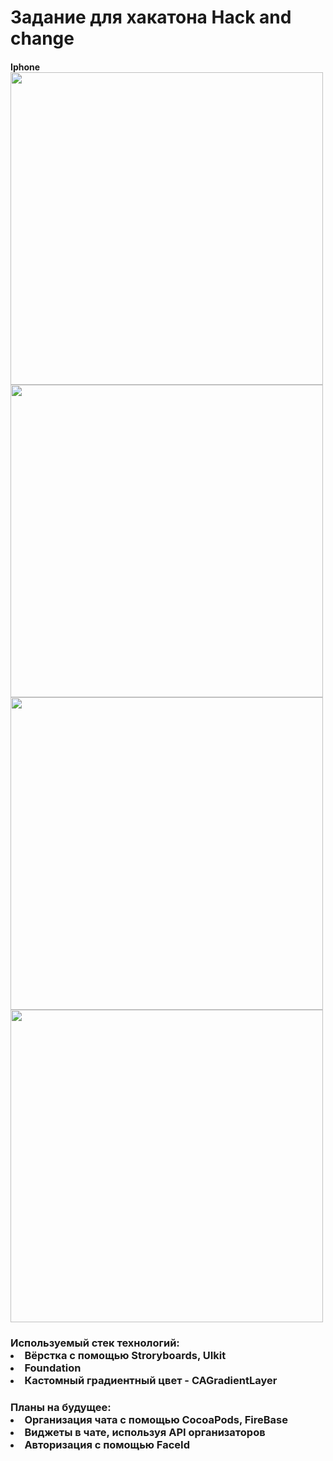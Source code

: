 <div>
<h1>Задание для хакатона Hack and change</>
 </div>
  <h4>Iphone</>
 <div>
 <img src="https://sun9-west.userapi.com/sun9-51/s/v1/ig2/BWdoIQaHyuX5v0YyRjgElADl5CqzOfqd1oB2-3wMZRJ-HsQgeCPTnXdBCd0T0aScfievLE4rlseVYi6n1ACU9Hmx.jpg?size=998x2160&quality=96&type=album" height="500" align="center"/>
<img src="https://sun9-west.userapi.com/sun9-50/s/v1/ig2/oNslnLYJ2K48A1daUMEoOL521ZuidVWiD1TIJe8m-7j5rDuIFvpvaljXclkypyVI8fSS1_Q4jFlP_alUlb-1pLPX.jpg?size=998x2160&quality=96&type=album" height="500" align="center"/>
<img src="https://sun9-east.userapi.com/sun9-59/s/v1/ig2/xAFIdINGANQfwVQXtbAvbGB0CyNpYPGBd-yjKyJE5JyGltdKAiPOvXavRVv_JjcRVnlISmeM10UGVDLnzBV0QD4q.jpg?size=998x2160&quality=96&type=album" height="500" align="center"/>
<img src="https://sun9-east.userapi.com/sun9-27/s/v1/ig2/1GvoZ5wda_sRWQzD-FLM86ZoxRJGlbhHnWH8S25FvkQrWCbd6MT-kA2Ai9dpF6gN7kSmNliKxp1hx8AfqI6p6zZX.jpg?size=998x2160&quality=96&type=album" height="500" align="center"/>
</div>

<h3>Используемый стек технологий:</>
<div>
<li>Вёрстка с помощью Stroryboards, UIkit</>
<li>Foundation</>
<li>Кастомный градиентный цвет - CAGradientLayer</>
</div>

<h3>Планы на будущее:</>
<div>
<li>Организация чата с помощью CocoaPods, FireBase</>
<li>Виджеты в чате, используя API организаторов</>
<li>Авторизация с помощью FaceId</>
</div>
